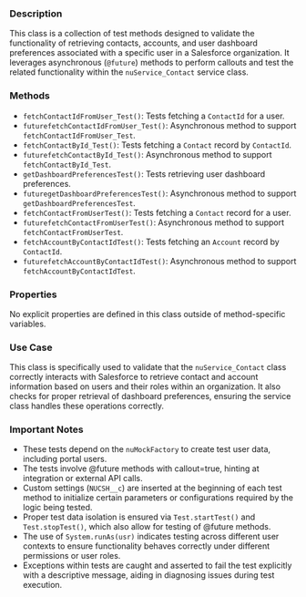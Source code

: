 ### Description
This class is a collection of test methods designed to validate the functionality of retrieving contacts, accounts, and user dashboard preferences associated with a specific user in a Salesforce organization. It leverages asynchronous (`@future`) methods to perform callouts and test the related functionality within the `nuService_Contact` service class. 

### Methods
- `fetchContactIdFromUser_Test()`: Tests fetching a `ContactId` for a user.
- `futurefetchContactIdFromUser_Test()`: Asynchronous method to support `fetchContactIdFromUser_Test`.
- `fetchContactById_Test()`: Tests fetching a `Contact` record by `ContactId`.
- `futurefetchContactById_Test()`: Asynchronous method to support `fetchContactById_Test`.
- `getDashboardPreferencesTest()`: Tests retrieving user dashboard preferences.
- `futuregetDashboardPreferencesTest()`: Asynchronous method to support `getDashboardPreferencesTest`.
- `fetchContactFromUserTest()`: Tests fetching a `Contact` record for a user.
- `futurefetchContactFromUserTest()`: Asynchronous method to support `fetchContactFromUserTest`.
- `fetchAccountByContactIdTest()`: Tests fetching an `Account` record by `ContactId`.
- `futurefetchAccountByContactIdTest()`: Asynchronous method to support `fetchAccountByContactIdTest`.

### Properties
No explicit properties are defined in this class outside of method-specific variables.

### Use Case
This class is specifically used to validate that the `nuService_Contact` class correctly interacts with Salesforce to retrieve contact and account information based on users and their roles within an organization. It also checks for proper retrieval of dashboard preferences, ensuring the service class handles these operations correctly.

### Important Notes
- These tests depend on the `nuMockFactory` to create test user data, including portal users.
- The tests involve @future methods with callout=true, hinting at integration or external API calls.
- Custom settings (`NUCSH__c`) are inserted at the beginning of each test method to initialize certain parameters or configurations required by the logic being tested.
- Proper test data isolation is ensured via `Test.startTest()` and `Test.stopTest()`, which also allow for testing of @future methods.
- The use of `System.runAs(usr)` indicates testing across different user contexts to ensure functionality behaves correctly under different permissions or user roles.
- Exceptions within tests are caught and asserted to fail the test explicitly with a descriptive message, aiding in diagnosing issues during test execution.